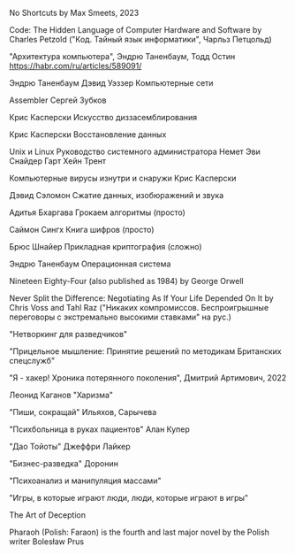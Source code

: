 No Shortcuts by Max Smeets, 2023

Code: The Hidden Language of Computer Hardware and Software by Charles Petzold ("Код. Тайный язык информатики", Чарльз Петцольд)

"Архитектура компьютера", Эндрю Таненбаум, Тодд Остин
https://habr.com/ru/articles/589091/

Эндрю Таненбаум Дэвид Уэззер
Компьютерные сети

Assembler Сергей Зубков

Крис Касперски
Искусство диззасемблирования

Крис Касперски
Восстановление данных

Unix и Linux
Руководство системного администратора
Немет Эви
Снайдер Гарт
Хейн Трент

Компьютерные вирусы изнутри и снаружи
Крис Касперски

Дэвид Сэломон
Сжатие данных, изобюражений и звука

Адитья Бхаргава
Грокаем алгоритмы 
(просто)

Саймон Сингх
Книга шифров (просто)

Брюс Шнайер
Прикладная криптография (сложно)

Эндрю Таненбаум
Операционная система






Nineteen Eighty-Four (also published as 1984) by George Orwell

Never Split the Difference: Negotiating As If Your Life Depended On It by Chris Voss and Tahl Raz ("Никаких компромиссов. Беспроигрышные переговоры с экстремально высокими ставками" на рус.)

"Нетворкинг для разведчиков"

"Прицельное мышление: Принятие решений по методикам Британских спецслужб"

"Я - хакер! Хроника потерянного поколения", Дмитрий Артимович, 2022

Леонид Каганов "Харизма"

"Пиши, сокращай" Ильяхов, Сарычева

"Психбольница в руках пациентов" Алан Купер

"Дао Тойоты" Джеффри Лайкер

"Бизнес-разведка" Доронин

"Психоанализ и манипуляция массами"

"Игры, в которые играют люди, люди, которые играют в игры"

The Art of Deception

Pharaoh (Polish: Faraon) is the fourth and last major novel by the Polish writer Bolesław Prus